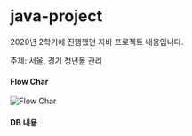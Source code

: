 # java-project
2020년 2학기에 진행했던 자바 프로젝트 내용입니다.

주제: 서울, 경기 청년몰 관리 

 
 #### Flow Char #####
 
![Flow Char](https://user-images.githubusercontent.com/52352476/102688703-c2954c00-423b-11eb-89cf-7f657af3daae.png)


#### DB 내용 ####
